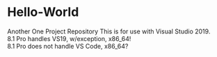 # Hello-World
Another One Project Repository
This is for use with Visual Studio 2019.<br>
8.1 Pro handles VS19, w/exception, x86_64!<br>
8.1 Pro does not handle VS Code, x86_64?
